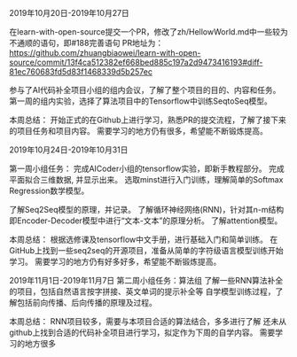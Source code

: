 2019年10月20日-2019年10月27日

 在learn-with-open-source提交一个PR，修改了zh/HellowWorld.md中一些较为不通顺的语句，即#188完善语句
 PR地址为：
 https://github.com/zhuangbiaowei/learn-with-open-source/commit/13f4ca512382ef668bed885c197a2d9473416193#diff-81ec760683fd5d83f1468339d5b257ec

 参与了AI代码补全项目小组的组内会议，了解了整个项目的目的、内容和任务。
 第一周的组内实验，选择了算法项目中的Tensorflow中训练SeqtoSeq模型。

 本周总结：
 开始正式的在Github上进行学习，熟悉PR的提交流程，了解了接下来的项目任务和项目内容。
 需要学习的地方仍有很多，希望能不断锻炼提高。

2019年10月24日-2019年10月31日

第一周小组任务：
完成AICoder小组的tensorflow实验，即新手教程部分。
完成平面拟合三维数据, 并显示出来。
选取minst进行入门训练，理解简单的Softmax Regression数学模型。

了解Seq2Seq模型的原理，并记录。
了解循环神经网络(RNN)，针对其n-m结构即Encoder-Decoder模型中进行“文本-文本”的原理分析。
了解attention模型。

本周总结：
根据选修课及tensorflow中文手册，进行基础入门和简单训练。
在GitHub上找到一些seq2seq的开源项目，准备从简单的字符级语言模型训练开始学习。
需要学习的地方仍有好多好多，希望能不断锻炼提高。

2019年11月1日-2019年11月7日
第二周小组任务：算法组
了解一些RNN算法补全的项目，包括自然语言按字拼接、英文单词的提示补全等
自学模型训练过程，了解包括前向传播、后向传播的原理及过程。

本周总结：
RNN项目较多，需要与本项目合适的算法结合，多多进行了解
还未从github上找到合适的代码补全项目进行学习，拟定作为下周的自学内容。
需要学习的地方很多

